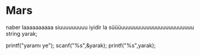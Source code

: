 # Mars
naber laaaaaaaaaa
siuuuuuuuuu
iyidir la süüüuuuuuuuuuuuuuuuuuuuuuuu
string yarak;

printf("yaramı ye");
scanf("%s",&yarak);
printf("%s",yarak);

